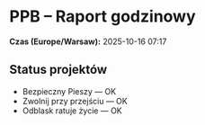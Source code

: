 # PPB – Raport godzinowy
**Czas (Europe/Warsaw):** 2025-10-16 07:17

## Status projektów
- Bezpieczny Pieszy — OK
- Zwolnij przy przejściu — OK
- Odblask ratuje życie — OK

